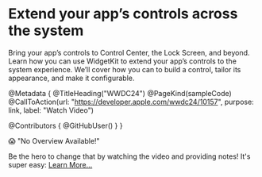 # Extend your app’s controls across the system

Bring your app’s controls to Control Center, the Lock Screen, and beyond. Learn how you can use WidgetKit to extend your app’s controls to the system experience. We’ll cover how you can to build a control, tailor its appearance, and make it configurable.

@Metadata {
   @TitleHeading("WWDC24")
   @PageKind(sampleCode)
   @CallToAction(url: "https://developer.apple.com/wwdc24/10157", purpose: link, label: "Watch Video")

   @Contributors {
      @GitHubUser(<replace this with your GitHub handle>)
   }
}

😱 "No Overview Available!"

Be the hero to change that by watching the video and providing notes! It's super easy:
 [Learn More…](https://wwdcnotes.github.io/WWDCNotes/documentation/wwdcnotes/contributing)

